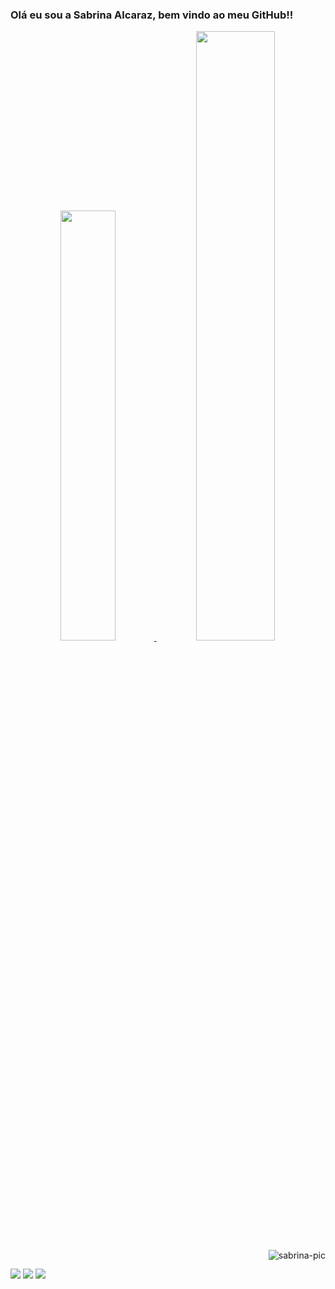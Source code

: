 ### Olá eu sou a Sabrina Alcaraz, bem vindo ao meu GitHub!!

<div align="center">
  <a href="https://github.com/Sabrinalcaraz">
  <img width="42%" src="https://github-readme-stats.vercel.app/api?username=Sabrinalcaraz&show_icons=true&theme=radical&include_all_commits=true&count_private=true"/>
  <img width="50%" src="https://github-readme-stats.vercel.app/api/top-langs/?username=Sabrinalcaraz&layout=compact&langs_count=7&theme=radical"/>
  <img align="right" alt="sabrina-pic" src="https://cdn.discordapp.com/attachments/984550108945338409/984551114286444544/picasion.com_a80b387589b60c392af02d6a3d22e8ca.gif">
    </div> 
    
  ##
    
    
  <a href="https://instagram.com/sabrinalcaraz" target="_blank"><img src="https://img.shields.io/badge/-Instagram-%23E4405F?style=for-the-badge&logo=instagram&logoColor=white" target="_blank"></a>
 	<a href="https://twitter.com/sabriinalcaraz" target="_blank"><img src="https://img.shields.io/badge/Twitter-1DA1F2?style=for-the-badge&logo=twitter&logoColor=white" target="_blank"></a>
  <a href = "mailto:sabrininha,alcaraz.sa@gmail.com"><img src="https://img.shields.io/badge/-Gmail-%23333?style=for-the-badge&logo=gmail&logoColor=white" target="_blank"></a>
 
